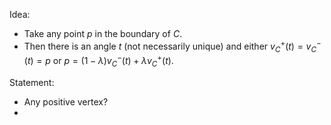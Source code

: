 Idea: 
- Take any point $p$ in the boundary of $C$.
- Then there is an angle $t$ (not necessarily unique) and either $v_C^+(t)=v_C^-(t)=p$ or $p=(1-\lambda) v_C^-(t) + \lambda v_C^+(t)$. 

Statement:
- Any positive vertex?
- 